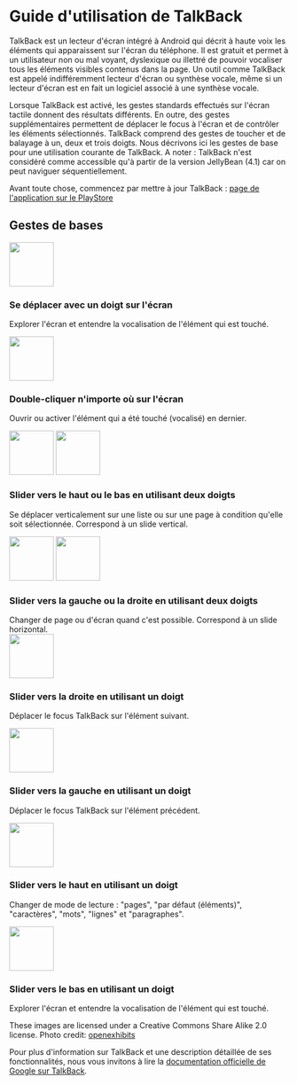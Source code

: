 # Guide d'utilisation de TalkBack

<script>$(document).ready(function () {
    setBreadcrumb([{"label":"lecteur d'écran", "url":"./screen-reader.html"},{"label":"Guide d'utilisation de TalkBack"}]);    
});</script>

<span data-menuitem="screen-reader"></span>

TalkBack est un lecteur d'écran intégré à Android qui décrit à haute voix les éléments qui apparaissent sur l'écran du téléphone. Il est gratuit et permet à un utilisateur non ou mal voyant, dyslexique ou illettré de pouvoir vocaliser tous les éléments visibles contenus dans la page. Un outil comme TalkBack est appelé indifféremment lecteur d'écran ou synthèse vocale, même si un lecteur d'écran est en fait un logiciel associé à une synthèse vocale.

Lorsque TalkBack est activé, les gestes standards effectués sur l'écran tactile donnent des résultats différents. En outre, des gestes supplémentaires permettent de déplacer le focus à l'écran et de contrôler les éléments sélectionnés. TalkBack comprend des gestes de toucher et de balayage à un, deux et trois doigts. Nous décrivons ici les gestes de base pour une utilisation courante de TalkBack. A noter : TalkBack n'est considéré comme accessible qu'à partir de la version JellyBean (4.1) car on peut naviguer séquentiellement.

Avant toute chose, commencez par mettre à jour TalkBack : [page de l'application sur le PlayStore](https://play.google.com/store/apps/details?id=com.google.android.marvin.talkback)

## Gestes de bases
<div class="row screenreaderContent">
    <div class="hidden-xs col-sm-3 col-md-2 vcenter">
      <img src="./images/gesture1.png" alt="" width="80">
    </div><!--
    --><div class="col-xs-12 col-sm-9 col-md-10 vcenter">
      <p>
      	<h3>Se déplacer avec un doigt sur l'écran</h3>
      	Explorer l'écran et entendre la vocalisation de l'élément qui est touché.
      </p>
    </div>            
</div>
<div class="row screenreaderContent">
    <div class="hidden-xs col-sm-3 col-md-2 vcenter">
      <img src="./images/gesture2.png" alt="" width="80">
    </div><!--
    --><div class="col-xs-12 col-sm-9 col-md-10 vcenter">
      <p>
      	<h3>Double-cliquer n'importe où sur l'écran</h3>
      	Ouvrir ou activer l'élément qui a été touché (vocalisé) en dernier.
      </p>
    </div>            
</div>
<div class="row screenreaderContent">
    <div class="hidden-xs col-sm-3 col-md-2 vcenter">
      <img src="./images/gesture3_1.png" alt="" width="80">
      <img src="./images/gesture3_2.png" alt="" width="80">
    </div><!--
    --><div class="col-xs-12 col-sm-9 col-md-10 vcenter">
      <p>
      	<h3>Slider vers le haut ou le bas en utilisant deux doigts</h3>
      	Se déplacer verticalement sur une liste ou sur une page à condition qu'elle soit sélectionnée. Correspond à un slide vertical.
      </p>
    </div>            
</div>
<div class="row screenreaderContent">
    <div class="hidden-xs col-sm-3 col-md-2 vcenter">
      <img src="./images/gesture4_1.png" alt="" width="80">
      <img src="./images/gesture4_2.png" alt="" width="80">
    </div><!--
    --><div class="col-xs-12 col-sm-9 col-md-10 vcenter">
      	<h3>Slider vers la gauche ou la droite en utilisant deux doigts</h3>
      	Changer de page ou d'écran quand c'est possible. Correspond à un slide horizontal.
    </div>            
</div>
<div class="row screenreaderContent">
    <div class="hidden-xs col-sm-3 col-md-2 vcenter">
      <img src="./images/gesture5.png" alt="" width="80">
    </div><!--
    --><div class="col-xs-12 col-sm-9 col-md-10 vcenter">
      <p>
      	<h3>Slider vers la droite en utilisant un doigt</h3>
      	Déplacer le focus TalkBack sur l'élément suivant.
      </p>
    </div>            
</div>
<div class="row screenreaderContent">
    <div class="hidden-xs col-sm-3 col-md-2 vcenter">
      <img src="./images/gesture6.png" alt="" width="80">
    </div><!--
    --><div class="col-xs-12 col-sm-9 col-md-10 vcenter">
      <p>
      	<h3>Slider vers la gauche en utilisant un doigt</h3>
      	Déplacer le focus TalkBack sur l'élément précédent.
      </p>
    </div>            
</div>
<div class="row screenreaderContent">
    <div class="hidden-xs col-sm-3 col-md-2 vcenter">
      <img src="./images/gesture7.png" alt="" width="80">
    </div><!--
    --><div class="col-xs-12 col-sm-9 col-md-10 vcenter">
      <p>
      	<h3>Slider vers le haut en utilisant un doigt</h3>
      	Changer de mode de lecture : "pages", "par défaut (éléments)", "caractères", "mots", "lignes" et "paragraphes".
      </p>
    </div>            
</div>
<div class="row screenreaderContent">
    <div class="hidden-xs col-sm-3 col-md-2 vcenter">
      <img src="./images/gesture8.png" alt="" width="80">
    </div><!--
    --><div class="col-xs-12 col-sm-9 col-md-10 vcenter">
      <p>
      	<h3>Slider vers le bas en utilisant un doigt</h3>
      	Explorer l'écran et entendre la vocalisation de l'élément qui est touché.
      </p>
    </div>
</div>  

<span class="licence">These images are licensed under a Creative Commons Share Alike 2.0 license. Photo credit: <a href="http://www.flickr.com/people/27512715@N02/">openexhibits</a></span>

Pour plus d'information sur TalkBack et une description détaillée de ses fonctionnalités, nous vous invitons à lire la [documentation officielle de Google sur TalkBack](https://support.google.com/accessibility/android/answer/6283677?hl=fr&ref_topic=3529932).  

<!--  This file is part of a11y-guidelines | Our vision of mobile & web accessibility guidelines and best practices, with valid/invalid examples.
 Copyright (C) 2016  Orange SA
 See the Creative Commons Legal Code Attribution-ShareAlike 3.0 Unported License for more details (LICENSE file). -->